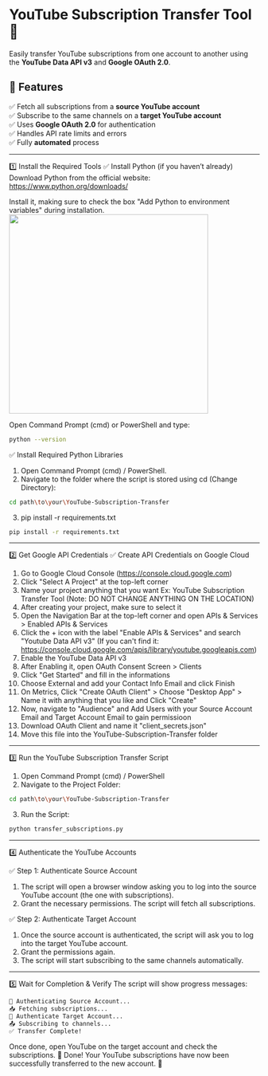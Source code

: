# **YouTube Subscription Transfer Tool** 🚀  
Easily transfer YouTube subscriptions from one account to another using the **YouTube Data API v3** and **Google OAuth 2.0**.  

## **📌 Features**  
✅ Fetch all subscriptions from a **source YouTube account**  
✅ Subscribe to the same channels on a **target YouTube account**  
✅ Uses **Google OAuth 2.0** for authentication  
✅ Handles API rate limits and errors  
✅ Fully **automated** process  

---

1️⃣ Install the Required Tools
✅ Install Python (if you haven’t already)
Download Python from the official website: https://www.python.org/downloads/

Install it, making sure to check the box "Add Python to environment variables" during installation.
<img src="https://github.com/user-attachments/assets/a0c2d411-55ad-4dff-953c-9c0388fb2e28" width="400">

Open Command Prompt (cmd) or PowerShell and type:
```sh
python --version
```

✅ Install Required Python Libraries
1. Open Command Prompt (cmd) / PowerShell.
2. Navigate to the folder where the script is stored using cd (Change Directory):
```sh
cd path\to\your\YouTube-Subscription-Transfer
```

3. pip install -r requirements.txt
```sh
pip install -r requirements.txt
```

---

2️⃣ Get Google API Credentials
✅ Create API Credentials on Google Cloud
1. Go to Google Cloud Console (https://console.cloud.google.com)
2. Click "Select A Project" at the top-left corner
3. Name your project anything that you want Ex: YouTube Subscription Transfer Tool (Note: DO NOT CHANGE ANYTHING ON THE LOCATION)
4. After creating your project, make sure to select it
5. Open the Navigation Bar at the top-left corner and open APIs & Services > Enabled APIs & Services
6. Click the + icon with the label "Enable APIs & Services" and search "Youtube Data API v3" (If you can't find it: https://console.cloud.google.com/apis/library/youtube.googleapis.com)
7. Enable the YouTube Data API v3
8. After Enabling it, open OAuth Consent Screen > Clients
9. Click "Get Started" and fill in the informations
10. Choose External and add your Contact Info Email and click Finish
11. On Metrics, Click "Create OAuth Client" > Choose "Desktop App" > Name it with anything that you like and Click "Create"
12. Now, navigate to "Audience" and Add Users with your Source Account Email and Target Account Email to gain permissioon
13. Download OAuth Client and name it "client_secrets.json" 
14. Move this file into the YouTube-Subscription-Transfer folder

---

3️⃣ Run the YouTube Subscription Transfer Script
1. Open Command Prompt (cmd) / PowerShell
2. Navigate to the Project Folder:
```sh
cd path\to\your\YouTube-Subscription-Transfer
```
3. Run the Script:
```sh
python transfer_subscriptions.py
```

---


4️⃣ Authenticate the YouTube Accounts

✅ Step 1: Authenticate Source Account
1. The script will open a browser window asking you to log into the source YouTube account (the one with subscriptions).
2. Grant the necessary permissions.
The script will fetch all subscriptions.

✅ Step 2: Authenticate Target Account
1. Once the source account is authenticated, the script will ask you to log into the target YouTube account.
2. Grant the permissions again.
3. The script will start subscribing to the same channels automatically.


---


5️⃣ Wait for Completion & Verify
The script will show progress messages:
```sh
🔵 Authenticating Source Account...
📥 Fetching subscriptions...
🔴 Authenticate Target Account...
📤 Subscribing to channels...
✅ Transfer Complete!
```
Once done, open YouTube on the target account and check the subscriptions.
🎯 Done! Your YouTube subscriptions have now been successfully transferred to the new account. 🎉
